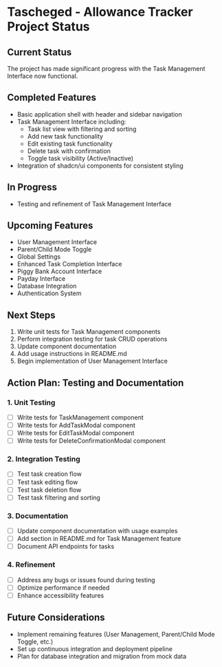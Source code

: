 # Tascheged - Allowance Tracker Project Status

## Current Status
The project has made significant progress with the Task Management Interface now functional.

## Completed Features
- Basic application shell with header and sidebar navigation
- Task Management Interface including:
  - Task list view with filtering and sorting
  - Add new task functionality
  - Edit existing task functionality
  - Delete task with confirmation
  - Toggle task visibility (Active/Inactive)
- Integration of shadcn/ui components for consistent styling

## In Progress
- Testing and refinement of Task Management Interface

## Upcoming Features
- User Management Interface
- Parent/Child Mode Toggle
- Global Settings
- Enhanced Task Completion Interface
- Piggy Bank Account Interface
- Payday Interface
- Database Integration
- Authentication System

## Next Steps
1. Write unit tests for Task Management components
2. Perform integration testing for task CRUD operations
3. Update component documentation
4. Add usage instructions in README.md
5. Begin implementation of User Management Interface

## Action Plan: Testing and Documentation

### 1. Unit Testing
- [ ] Write tests for TaskManagement component
- [ ] Write tests for AddTaskModal component
- [ ] Write tests for EditTaskModal component
- [ ] Write tests for DeleteConfirmationModal component

### 2. Integration Testing
- [ ] Test task creation flow
- [ ] Test task editing flow
- [ ] Test task deletion flow
- [ ] Test task filtering and sorting

### 3. Documentation
- [ ] Update component documentation with usage examples
- [ ] Add section in README.md for Task Management feature
- [ ] Document API endpoints for tasks

### 4. Refinement
- [ ] Address any bugs or issues found during testing
- [ ] Optimize performance if needed
- [ ] Enhance accessibility features

## Future Considerations
- Implement remaining features (User Management, Parent/Child Mode Toggle, etc.)
- Set up continuous integration and deployment pipeline
- Plan for database integration and migration from mock data
